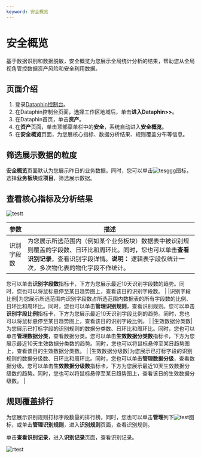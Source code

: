 ```yaml
---
keyword: 安全概览
---
```


# 安全概览

基于数据识别和数据脱敏，安全概览为您展示全局统计分析的结果，帮助您从全局视角管控数据资产风险和安全利用数据。

## 页面介绍

1.  登录[Dataphin控制台](https://dataphin.console.aliyun.com/workingArea)。
2.  在Dataphin控制台页面，选择工作区地域后，单击**进入Dataphin\>\>**。
3.  在Dataphin首页，单击**资产**。
4.  在**资产**页面，单击顶部菜单栏中的**安全**，系统自动进入**安全概览**。
5.  在**安全概览**页面，为您展核心指标、数据分析结果、规则覆盖分布等信息。

## 筛选展示数据的粒度

**安全概览**页面默认为您展示昨日的业务数据。同时，您可以单击![tesggg](https://static-aliyun-doc.oss-accelerate.aliyuncs.com/assets/img/zh-CN/3277559951/p143699.png)图标，选择**业务板块**或**项目**，筛选展示数据。

## 查看核心指标及分析结果

![testt](https://static-aliyun-doc.oss-accelerate.aliyuncs.com/assets/img/zh-CN/3277559951/p143703.png)

|参数|描述|
|--|--|
|识别字段数|为您展示所选范围内（例如某个业务板块）数据表中被识别规则覆盖的字段数、日环比和周环比。同时，您也可以单击**查看识别记录**，查看识别字段详情。**说明：** 逻辑表字段仅统计一次，多次物化表的物化字段不作统计。

您可以单击**识别字段数**指标卡，下方为您展示最近10天识别字段数的趋势。同时，您也可以将鼠标悬停至某日趋势图上，查看该日的识别字段数。 |
|识别字段比例|为您展示所选范围内识别字段数占所选范围内数据表的所有字段数的比例、日环比和周环比。同时，您也可以单击**管理识别规则**，查看识别规则。您可以单击**识别字段比例**指标卡，下方为您展示最近10天识别字段比例的趋势。同时，您也可以将鼠标悬停至某日趋势图上，查看该日的识别字段比例。 |
|生效数据分类数|为您展示已打标字段的识别规则的数据分类数、日环比和周环比。同时，您也可以单击**管理数据分类**，查看数据分类。您可以单击**生效数据分类数**指标卡，下方为您展示最近10天生效数据分类数的趋势。同时，您也可以将鼠标悬停至某日趋势图上，查看该日的生效数据分类数。 |
|生效数据分级数|为您展示已打标字段的识别规则的数据分级数、日环比和周环比。同时，您也可以单击**管理数据分级**，查看数据分级。您可以单击**生效数据分级数**指标卡，下方为您展示最近10天生效数据分级数的趋势。同时，您也可以将鼠标悬停至某日趋势图上，查看该日的生效数据分级数。 |

## 规则覆盖排行

为您展示识别规则打标字段数量的排行榜。同时，您也可以单击**管理**列下![test](https://static-aliyun-doc.oss-accelerate.aliyuncs.com/assets/img/zh-CN/3277559951/p143725.png)图标，或单击**管理识别规则**，进入**识别规则**页面，查看识别规则。

单击**查看识别记录**，进入**识别记录**页面，查看识别记录。

![rtest](https://static-aliyun-doc.oss-accelerate.aliyuncs.com/assets/img/zh-CN/3277559951/p143723.png)

